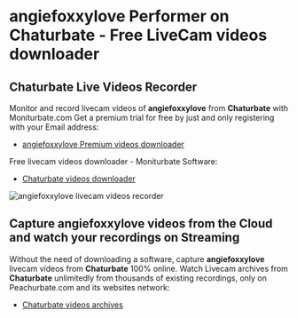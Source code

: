 # angiefoxxylove Performer on Chaturbate - Free LiveCam videos downloader

## Chaturbate Live Videos Recorder

Monitor and record livecam videos of **angiefoxxylove** from **Chaturbate** with Moniturbate.com
Get a premium trial for free by just and only registering with your Email address:
* [angiefoxxylove Premium videos downloader](https://moniturbate.com/request-demo-licence-key.html)

Free livecam videos downloader - Moniturbate Software:
* [Chaturbate videos downloader](https://moniturbate.com/moniturbate-download-software.html)

![angiefoxxylove livecam videos recorder](https://peachurnet.com/templates/moniturbate-software.png)


## Capture angiefoxxylove videos from the Cloud and watch your recordings on Streaming

Without the need of downloading a software, capture **angiefoxxylove** livecam videos from **Chaturbate** 100% online.
Watch Livecam archives from **Chaturbate** unlimitedly from thousands of existing recordings, only on Peachurbate.com and its websites network:
* [Chaturbate videos archives](https://peachurnet.com/)